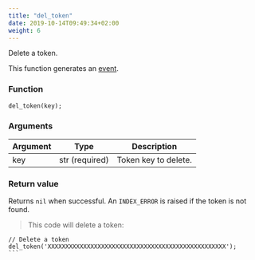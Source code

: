```yaml
---
title: "del_token"
date: 2019-10-14T09:49:34+02:00
weight: 6
---
```


Delete a token.

This function generates an [event](../../events).

### Function
`del_token(key);`

### Arguments
Argument | Type | Description
-------- | ---- | -----------
key | str (required) | Token key to delete.

### Return value
Returns `nil` when successful. An `INDEX_ERROR` is raised if the token is not found.

> This code will delete a token:

``````thingsdb,syntax_only,@t
// Delete a token
del_token('XXXXXXXXXXXXXXXXXXXXXXXXXXXXXXXXXXXXXXXXXXXXXXXXXX');
```
